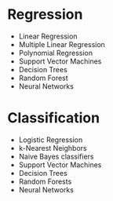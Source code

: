 # Regression

- Linear Regression
- Multiple Linear Regression
- Polynomial Regression
- Support Vector Machines
- Decision Trees
- Random Forest
- Neural Networks



# Classification

- Logistic Regression 
- k-Nearest Neighbors
- Naive Bayes classifiers
- Support Vector Machines
- Decision Trees
- Random Forests
- Neural Networks

